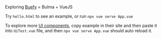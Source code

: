 Exploring [Buefy](https://buefy.org/) = Bulma + VueJS

Try `hello.html` to see an example, or run `npx vue serve App.vue`

To explore more [UI components](https://buefy.org/documentation), copy example in their site and then paste it into `UiTest.vue` file, and then `npx vue serve App.vue` should auto reload it.
